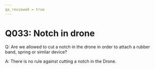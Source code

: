 ```yaml
---
qa_reviewed = true
---
```


# Q033: Notch in drone

Q: Are we allowed to cut a notch in the drone in order to attach a rubber band, spring or similar device?

A: There is no rule against cutting a notch in the Drone.
